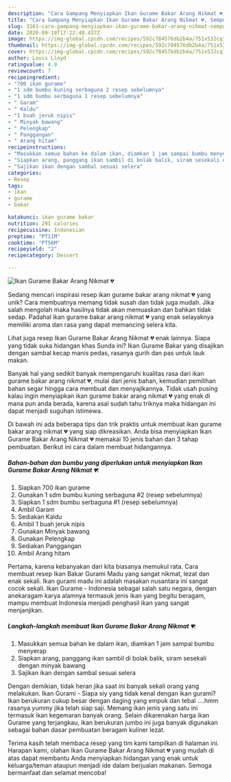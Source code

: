 ```yaml
---
description: "Cara Gampang Menyiapkan Ikan Gurame Bakar Arang Nikmat 💔, Sempurna"
title: "Cara Gampang Menyiapkan Ikan Gurame Bakar Arang Nikmat 💔, Sempurna"
slug: 3161-cara-gampang-menyiapkan-ikan-gurame-bakar-arang-nikmat-sempurna
date: 2020-09-10T17:22:40.437Z
image: https://img-global.cpcdn.com/recipes/592c784576db2b4a/751x532cq70/ikan-gurame-bakar-arang-nikmat-💔-foto-resep-utama.jpg
thumbnail: https://img-global.cpcdn.com/recipes/592c784576db2b4a/751x532cq70/ikan-gurame-bakar-arang-nikmat-💔-foto-resep-utama.jpg
cover: https://img-global.cpcdn.com/recipes/592c784576db2b4a/751x532cq70/ikan-gurame-bakar-arang-nikmat-💔-foto-resep-utama.jpg
author: Louis Lloyd
ratingvalue: 4.9
reviewcount: 7
recipeingredient:
- "700 ikan gurame"
- "1 sdm bumbu kuning serbaguna 2 resep sebelumnya"
- "1 sdm bumbu serbaguna 1 resep sebelumnya"
- " Garam"
- " Kaldu"
- "1 buah jeruk nipis"
- " Minyak bawang"
- " Pelengkap"
- " Panggangan"
- " Arang hitam"
recipeinstructions:
- "Masukkan semua bahan ke dalam ikan, diamkan 1 jam sampai bumbu menyerap"
- "Siapkan arang, panggang ikan sambil di bolak balik, siram sesekali dengan minyak bawang"
- "Sajikan ikan dengan sambal sesuai selera"
categories:
- Resep
tags:
- ikan
- gurame
- bakar

katakunci: ikan gurame bakar 
nutrition: 291 calories
recipecuisine: Indonesian
preptime: "PT11M"
cooktime: "PT56M"
recipeyield: "2"
recipecategory: Dessert

---
```



![Ikan Gurame Bakar Arang Nikmat 💔](https://img-global.cpcdn.com/recipes/592c784576db2b4a/751x532cq70/ikan-gurame-bakar-arang-nikmat-💔-foto-resep-utama.jpg)

Sedang mencari inspirasi resep ikan gurame bakar arang nikmat 💔 yang unik? Cara membuatnya memang tidak susah dan tidak juga mudah. Jika salah mengolah maka hasilnya tidak akan memuaskan dan bahkan tidak sedap. Padahal ikan gurame bakar arang nikmat 💔 yang enak selayaknya memiliki aroma dan rasa yang dapat memancing selera kita.

Lihat juga resep Ikan Gurame Bakar Arang Nikmat 💔 enak lainnya. Siapa yang tidak suka hidangan khas Sunda ini? Ikan Gurame Bakar yang disajikan dengan sambal kecap manis pedas, rasanya gurih dan pas untuk lauk makan.

Banyak hal yang sedikit banyak mempengaruhi kualitas rasa dari ikan gurame bakar arang nikmat 💔, mulai dari jenis bahan, kemudian pemilihan bahan segar hingga cara membuat dan menyajikannya. Tidak usah pusing kalau ingin menyiapkan ikan gurame bakar arang nikmat 💔 yang enak di mana pun anda berada, karena asal sudah tahu triknya maka hidangan ini dapat menjadi suguhan istimewa.


Di bawah ini ada beberapa tips dan trik praktis untuk membuat ikan gurame bakar arang nikmat 💔 yang siap dikreasikan. Anda bisa menyiapkan Ikan Gurame Bakar Arang Nikmat 💔 memakai 10 jenis bahan dan 3 tahap pembuatan. Berikut ini cara dalam membuat hidangannya.

<!--inarticleads1-->

##### Bahan-bahan dan bumbu yang diperlukan untuk menyiapkan Ikan Gurame Bakar Arang Nikmat 💔:

1. Siapkan 700 ikan gurame
1. Gunakan 1 sdm bumbu kuning serbaguna #2 (resep sebelumnya)
1. Siapkan 1 sdm bumbu serbaguna #1 (resep sebelumnya)
1. Ambil  Garam
1. Sediakan  Kaldu
1. Ambil 1 buah jeruk nipis
1. Gunakan  Minyak bawang
1. Gunakan  Pelengkap
1. Sediakan  Panggangan
1. Ambil  Arang hitam


Pertama, karena kebanyakan dari kita biasanya memukul rata. Cara membuat resep Ikan Bakar Gurami Madu yang sangat nikmat, lezat dan enak sekali. Ikan gurami madu ini adalah masakan nusantara ini sangat cocok sekali. Ikan Gurame - Indonesia sebagai salah satu negara, dengan anekaragam karya alamnya termasuk jenis ikan yang begitu beragam, mampu membuat Indonesia menjadi penghasil ikan yang sangat menjanjikan. 

<!--inarticleads2-->

##### Langkah-langkah membuat Ikan Gurame Bakar Arang Nikmat 💔:

1. Masukkan semua bahan ke dalam ikan, diamkan 1 jam sampai bumbu menyerap
1. Siapkan arang, panggang ikan sambil di bolak balik, siram sesekali dengan minyak bawang
1. Sajikan ikan dengan sambal sesuai selera


Dengan demikian, tidak heran jika saat ini banyak sekali orang yang melakukan. Ikan Gurami - Siapa siy yang tidak kenal dengan ikan gurami? Ikan berukuran cukup besar dengan daging yang empuk dan tebal ….hmm rasanya yummy jika telah siap saji. Memang ikan jenis yang satu ini termasuk ikan kegemaran banyak orang. Selain dikarenakan harga ikan Gurame yang terjangkau, ikan berukuran jumbo ini juga banyak digunakan sebagai bahan dasar pembuatan beragam kuliner lezat. 

Terima kasih telah membaca resep yang tim kami tampilkan di halaman ini. Harapan kami, olahan Ikan Gurame Bakar Arang Nikmat 💔 yang mudah di atas dapat membantu Anda menyiapkan hidangan yang enak untuk keluarga/teman ataupun menjadi ide dalam berjualan makanan. Semoga bermanfaat dan selamat mencoba!
